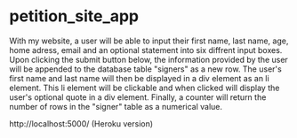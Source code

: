 # petition_site_app
With my website, a user will be able to input their first name, last name, age, home adress, email and an optional
statement into six diffrent input boxes. Upon clicking the submit button below, the information provided by the user
will be appended to the database table "signers" as a new row. The user's first name and last name will then be 
displayed in a div element as an li element. This li element will be clickable and when clicked will display the 
user's optional quote in a div element. Finally, a counter will return the number of rows in the "signer" table as a 
numerical value.

http://localhost:5000/
(Heroku version)
